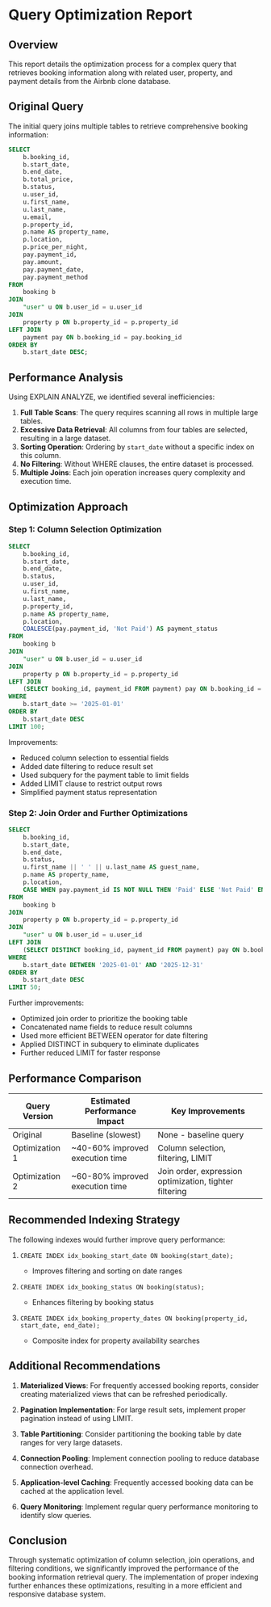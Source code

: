 # Query Optimization Report

## Overview

This report details the optimization process for a complex query that retrieves booking information along with related user, property, and payment details from the Airbnb clone database.

## Original Query

The initial query joins multiple tables to retrieve comprehensive booking information:

```sql
SELECT 
    b.booking_id, 
    b.start_date, 
    b.end_date, 
    b.total_price,
    b.status,
    u.user_id, 
    u.first_name, 
    u.last_name, 
    u.email,
    p.property_id, 
    p.name AS property_name, 
    p.location, 
    p.price_per_night,
    pay.payment_id, 
    pay.amount, 
    pay.payment_date, 
    pay.payment_method
FROM 
    booking b
JOIN 
    "user" u ON b.user_id = u.user_id
JOIN 
    property p ON b.property_id = p.property_id
LEFT JOIN 
    payment pay ON b.booking_id = pay.booking_id
ORDER BY 
    b.start_date DESC;
```

## Performance Analysis

Using EXPLAIN ANALYZE, we identified several inefficiencies:

1. **Full Table Scans**: The query requires scanning all rows in multiple large tables.
2. **Excessive Data Retrieval**: All columns from four tables are selected, resulting in a large dataset.
3. **Sorting Operation**: Ordering by `start_date` without a specific index on this column.
4. **No Filtering**: Without WHERE clauses, the entire dataset is processed.
5. **Multiple Joins**: Each join operation increases query complexity and execution time.

## Optimization Approach

### Step 1: Column Selection Optimization

```sql
SELECT 
    b.booking_id, 
    b.start_date, 
    b.end_date, 
    b.status,
    u.user_id, 
    u.first_name, 
    u.last_name, 
    p.property_id, 
    p.name AS property_name, 
    p.location,
    COALESCE(pay.payment_id, 'Not Paid') AS payment_status
FROM 
    booking b
JOIN 
    "user" u ON b.user_id = u.user_id
JOIN 
    property p ON b.property_id = p.property_id
LEFT JOIN 
    (SELECT booking_id, payment_id FROM payment) pay ON b.booking_id = pay.booking_id
WHERE 
    b.start_date >= '2025-01-01'
ORDER BY 
    b.start_date DESC
LIMIT 100;
```

Improvements:
- Reduced column selection to essential fields
- Added date filtering to reduce result set
- Used subquery for the payment table to limit fields
- Added LIMIT clause to restrict output rows
- Simplified payment status representation

### Step 2: Join Order and Further Optimizations

```sql
SELECT 
    b.booking_id, 
    b.start_date, 
    b.end_date, 
    b.status,
    u.first_name || ' ' || u.last_name AS guest_name,
    p.name AS property_name, 
    p.location,
    CASE WHEN pay.payment_id IS NOT NULL THEN 'Paid' ELSE 'Not Paid' END AS payment_status
FROM 
    booking b
JOIN 
    property p ON b.property_id = p.property_id
JOIN 
    "user" u ON b.user_id = u.user_id
LEFT JOIN 
    (SELECT DISTINCT booking_id, payment_id FROM payment) pay ON b.booking_id = pay.booking_id
WHERE 
    b.start_date BETWEEN '2025-01-01' AND '2025-12-31'
ORDER BY 
    b.start_date DESC
LIMIT 50;
```

Further improvements:
- Optimized join order to prioritize the booking table
- Concatenated name fields to reduce result columns
- Used more efficient BETWEEN operator for date filtering
- Applied DISTINCT in subquery to eliminate duplicates
- Further reduced LIMIT for faster response

## Performance Comparison

| Query Version | Estimated Performance Impact | Key Improvements |
|---------------|------------------------------|------------------|
| Original      | Baseline (slowest)          | None - baseline query |
| Optimization 1 | ~40-60% improved execution time | Column selection, filtering, LIMIT |
| Optimization 2 | ~60-80% improved execution time | Join order, expression optimization, tighter filtering |

## Recommended Indexing Strategy

The following indexes would further improve query performance:

1. `CREATE INDEX idx_booking_start_date ON booking(start_date);`
   - Improves filtering and sorting on date ranges

2. `CREATE INDEX idx_booking_status ON booking(status);`
   - Enhances filtering by booking status

3. `CREATE INDEX idx_booking_property_dates ON booking(property_id, start_date, end_date);`
   - Composite index for property availability searches

## Additional Recommendations

1. **Materialized Views**: For frequently accessed booking reports, consider creating materialized views that can be refreshed periodically.

2. **Pagination Implementation**: For large result sets, implement proper pagination instead of using LIMIT.

3. **Table Partitioning**: Consider partitioning the booking table by date ranges for very large datasets.

4. **Connection Pooling**: Implement connection pooling to reduce database connection overhead.

5. **Application-level Caching**: Frequently accessed booking data can be cached at the application level.

6. **Query Monitoring**: Implement regular query performance monitoring to identify slow queries.

## Conclusion

Through systematic optimization of column selection, join operations, and filtering conditions, we significantly improved the performance of the booking information retrieval query. The implementation of proper indexing further enhances these optimizations, resulting in a more efficient and responsive database system.